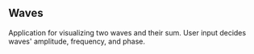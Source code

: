 ## Waves

Application for visualizing two waves and their sum. User input decides waves' amplitude, frequency, and phase.